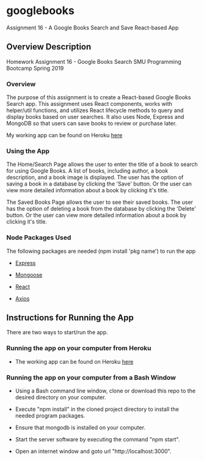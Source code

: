 # googlebooks
Assignment 16 - A Google Books Search and Save React-based App

## Overview Description
Homework Assignment 16 - Google Books Search
SMU Programming Bootcamp Spring 2019

### Overview

The purpose of this assignment is to create a React-based Google Books Search app. This assignment uses React components, works with helper/util functions, and utilizes React lifecycle methods to query and display books based on user searches. It also uses Node, Express and MongoDB so that users can save books to review or purchase later.

My working app can be found on Heroku [here](https://enigmatic-headland-97665.herokuapp.com/)

### Using the App
The Home/Search Page allows the user to enter the title of a book to search for using Google Books. A list of books, including author, a book description, and a book image is displayed. The user has the option of saving a book in a database by clicking the 'Save' button. Or the user can view more detailed information about a book by clicking it's title.

The Saved Books Page allows the user to see their saved books. The user has the option of deleting a book from the database by clicking the 'Delete' button. Or the user can view more detailed information about a book by clicking it's title.

### Node Packages Used
The following packages are needed (npm install 'pkg name') to run the app

   * [Express](https://www.npmjs.com/package/express)

   * [Mongoose](https://www.npmjs.com/package/mongoose)

   * [React](https://www.npmjs.com/package/react)
   
   * [Axios](https://www.npmjs.com/package/axios)

## Instructions for Running the App 

There are two ways to start/run the app.

### Running the app on your computer from Heroku

* The working app can be found on Heroku [here](https://enigmatic-headland-97665.herokuapp.com/)

### Running the app on your computer from a Bash Window

* Using a Bash command line window, clone or download this repo to the desired directory on your computer.

* Execute "npm install" in the cloned project directory to install the needed program packages.

* Ensure that mongodb is installed on your computer.

* Start the server software by executing the command "npm start".

* Open an internet window and goto url "http://localhost:3000".
